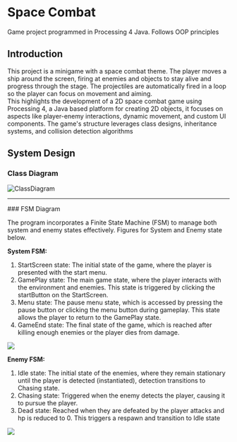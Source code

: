 # Space Combat

Game project programmed in Processing 4 Java. Follows OOP principles

## Introduction
<p>This project is a minigame with a space combat theme. The player moves a ship around the screen, firing at enemies and objects to stay alive and progress through the stage. The projectiles are automatically fired in a loop so the player can focus on movement and aiming.
<br>
This highlights the development of a 2D space combat game using Processing 4, a Java based platform for creating 2D objects, it focuses on aspects like player-enemy interactions, dynamic movement, and custom UI components. The game's structure leverages class designs, inheritance systems, and collision detection algorithms
</p>

## System Design
### Class Diagram
![ClassDiagram](https://github.com/James-Pitt-dev/SpaceCombat/assets/39842510/417a31e7-0ae2-4c03-b9d9-89c05518bc6e)
<hr>
### FSM Diagram
<p>The program incorporates a Finite State Machine (FSM) to manage both system and enemy states effectively. Figures for System and Enemy state below.</p>
<p>
<b>System FSM:</b>
  <ol>
    <li>StartScreen state: The initial state of the game, where the player is presented with the start menu.</li>
    <li>GamePlay state: The main game state, where the player interacts with the environment and enemies. This state is triggered by clicking the startButton on the StartScreen.</li>
    <li>Menu state: The pause menu state, which is accessed by pressing the pause button or clicking the menu button during gameplay. This state allows the player to return to the GamePlay state.</li>
    <li>GameEnd state: The final state of the game, which is reached after killing enough enemies or the player dies from damage.</li>
  </ol>
  <img src="https://github.com/James-Pitt-dev/SpaceCombat/assets/39842510/07822818-9adb-4106-8cdc-734436411591"></img>
</p>
<p>
<b>Enemy FSM:</b>
  <ol>
    <li>Idle state: The initial state of the enemies, where they remain stationary until the player is detected (instantiated), detection transitions to Chasing state.</li>
    <li>Chasing state: Triggered when the enemy detects the player, causing it to pursue the player.</li>
    <li>Dead state: Reached when they are defeated by the player attacks and hp is reduced to 0. This triggers a respawn and transition to Idle state</li>
  </ol>
</p>
<img src="https://github.com/James-Pitt-dev/SpaceCombat/assets/39842510/4c663d00-2bab-4cc9-a45c-dbbff12c2ad2"></img>

